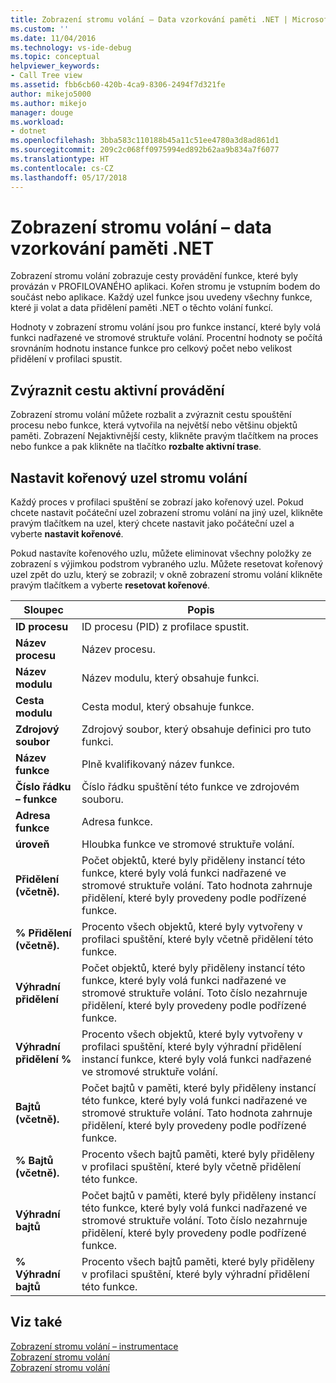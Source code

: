 ```yaml
---
title: Zobrazení stromu volání – Data vzorkování paměti .NET | Microsoft Docs
ms.custom: ''
ms.date: 11/04/2016
ms.technology: vs-ide-debug
ms.topic: conceptual
helpviewer_keywords:
- Call Tree view
ms.assetid: fbb6cb60-420b-4ca9-8306-2494f7d321fe
author: mikejo5000
ms.author: mikejo
manager: douge
ms.workload:
- dotnet
ms.openlocfilehash: 3bba583c110188b45a11c51ee4780a3d8ad861d1
ms.sourcegitcommit: 209c2c068ff0975994ed892b62aa9b834a7f6077
ms.translationtype: HT
ms.contentlocale: cs-CZ
ms.lasthandoff: 05/17/2018
---
```

# <a name="call-tree-view---net-memory-sampling-data"></a>Zobrazení stromu volání – data vzorkování paměti .NET
Zobrazení stromu volání zobrazuje cesty provádění funkce, které byly provázán v PROFILOVANÉHO aplikaci. Kořen stromu je vstupním bodem do součást nebo aplikace. Každý uzel funkce jsou uvedeny všechny funkce, které ji volat a data přidělení paměti .NET o těchto volání funkcí.  
  
 Hodnoty v zobrazení stromu volání jsou pro funkce instancí, které byly volá funkci nadřazené ve stromové struktuře volání. Procentní hodnoty se počítá srovnáním hodnotu instance funkce pro celkový počet nebo velikost přidělení v profilaci spustit.  
  
## <a name="highlight-the-execution-hot-path"></a>Zvýraznit cestu aktivní provádění  
 Zobrazení stromu volání můžete rozbalit a zvýraznit cestu spouštění procesu nebo funkce, která vytvořila na největší nebo většinu objektů paměti. Zobrazení Nejaktivnější cesty, klikněte pravým tlačítkem na proces nebo funkce a pak klikněte na tlačítko **rozbalte aktivní trase**.  
  
## <a name="set-the-call-tree-root-node"></a>Nastavit kořenový uzel stromu volání  
 Každý proces v profilaci spuštění se zobrazí jako kořenový uzel. Pokud chcete nastavit počáteční uzel zobrazení stromu volání na jiný uzel, klikněte pravým tlačítkem na uzel, který chcete nastavit jako počáteční uzel a vyberte **nastavit kořenové**.  
  
 Pokud nastavíte kořenového uzlu, můžete eliminovat všechny položky ze zobrazení s výjimkou podstrom vybraného uzlu. Můžete resetovat kořenový uzel zpět do uzlu, který se zobrazil; v okně zobrazení stromu volání klikněte pravým tlačítkem a vyberte **resetovat kořenové**.  
  
|Sloupec|Popis|  
|------------|-----------------|  
|**ID procesu**|ID procesu (PID) z profilace spustit.|  
|**Název procesu**|Název procesu.|  
|**Název modulu**|Název modulu, který obsahuje funkci.|  
|**Cesta modulu**|Cesta modul, který obsahuje funkce.|  
|**Zdrojový soubor**|Zdrojový soubor, který obsahuje definici pro tuto funkci.|  
|**Název funkce**|Plně kvalifikovaný název funkce.|  
|**Číslo řádku – funkce**|Číslo řádku spuštění této funkce ve zdrojovém souboru.|  
|**Adresa funkce**|Adresa funkce.|  
|**úroveň**|Hloubka funkce ve stromové struktuře volání.|  
|**Přidělení (včetně).**|Počet objektů, které byly přiděleny instancí této funkce, které byly volá funkci nadřazené ve stromové struktuře volání. Tato hodnota zahrnuje přidělení, které byly provedeny podle podřízené funkce.|  
|**% Přidělení (včetně).**|Procento všech objektů, které byly vytvořeny v profilaci spuštění, které byly včetně přidělení této funkce.|  
|**Výhradní přidělení**|Počet objektů, které byly přiděleny instancí této funkce, které byly volá funkci nadřazené ve stromové struktuře volání. Toto číslo nezahrnuje přidělení, které byly provedeny podle podřízené funkce.|  
|**Výhradní přidělení %**|Procento všech objektů, které byly vytvořeny v profilaci spuštění, které byly výhradní přidělení instancí funkce, které byly volá funkci nadřazené ve stromové struktuře volání.|  
|**Bajtů (včetně).**|Počet bajtů v paměti, které byly přiděleny instancí této funkce, které byly volá funkci nadřazené ve stromové struktuře volání. Tato hodnota zahrnuje přidělení, které byly provedeny podle podřízené funkce.|  
|**% Bajtů (včetně).**|Procento všech bajtů paměti, které byly přiděleny v profilaci spuštění, které byly včetně přidělení této funkce.|  
|**Výhradní bajtů**|Počet bajtů v paměti, které byly přiděleny instancí této funkce, které byly volá funkci nadřazené ve stromové struktuře volání. Toto číslo nezahrnuje přidělení, které byly provedeny podle podřízené funkce.|  
|**% Výhradní bajtů**|Procento všech bajtů paměti, které byly přiděleny v profilaci spuštění, které byly výhradní přidělení této funkce.|  
  
## <a name="see-also"></a>Viz také  
 [Zobrazení stromu volání – instrumentace](../profiling/call-tree-view-dotnet-memory-instrumentation-data.md)   
 [Zobrazení stromu volání](../profiling/call-tree-view-sampling-data.md)   
 [Zobrazení stromu volání](../profiling/call-tree-view-instrumentation-data.md)